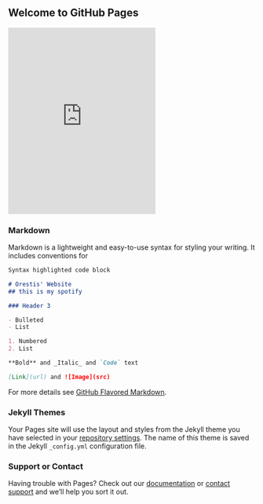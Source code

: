## Welcome to GitHub Pages

<iframe src="https://open.spotify.com/embed/playlist/1s1yxY3Yaj1Ea683ABSXrK" width="300" height="380" frameborder="0" allowtransparency="true" allow="encrypted-media"></iframe>

### Markdown

Markdown is a lightweight and easy-to-use syntax for styling your writing. It includes conventions for

```markdown
Syntax highlighted code block

# Orestis' Website
## this is my spotify 

### Header 3

- Bulleted
- List

1. Numbered
2. List

**Bold** and _Italic_ and `Code` text

[Link](url) and ![Image](src)
```

For more details see [GitHub Flavored Markdown](https://guides.github.com/features/mastering-markdown/).

### Jekyll Themes

Your Pages site will use the layout and styles from the Jekyll theme you have selected in your [repository settings](https://github.com/orests1/website/settings). The name of this theme is saved in the Jekyll `_config.yml` configuration file.

### Support or Contact

Having trouble with Pages? Check out our [documentation](https://help.github.com/categories/github-pages-basics/) or [contact support](https://github.com/contact) and we’ll help you sort it out.
